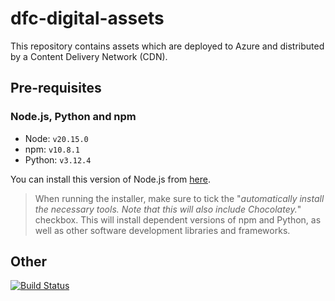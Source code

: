 # dfc-digital-assets

This repository contains assets which are deployed to Azure and distributed by a Content Delivery Network (CDN).

## Pre-requisites
### Node.js, Python and npm
- Node: `v20.15.0`
- npm: `v10.8.1`
- Python: `v3.12.4`

You can install this version of Node.js from [here](https://nodejs.org/dist/v20.15.0/node-v20.15.0-x64.msi).

> When running the installer, make sure to tick the "_automatically install the necessary tools. Note that this will also include Chocolatey._" checkbox. This will install dependent versions of npm and Python, as well as other software development libraries and frameworks.

## Other

[![Build Status](https://sfa-gov-uk.visualstudio.com/Digital%20First%20Careers/_apis/build/status/dfc-digital-assets?branchName=master)](https://sfa-gov-uk.visualstudio.com/Digital%20First%20Careers/_build/latest?definitionId=1473&branchName=master)
